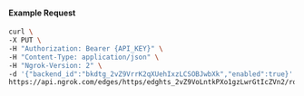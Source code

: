 <!-- Code generated for API Clients. DO NOT EDIT. -->
#### Example Request
```bash
curl \
-X PUT \
-H "Authorization: Bearer {API_KEY}" \
-H "Content-Type: application/json" \
-H "Ngrok-Version: 2" \
-d '{"backend_id":"bkdtg_2vZ9VrrK2qXUehIxzLCSOBJwbXk","enabled":true}' \
https://api.ngrok.com/edges/https/edghts_2vZ9VoLntkPXo1gzLwrGtIcZVn2/routes/edghtsrt_2vZ9Vv9JDeeSaEMk0TYWQybHhaW/backend
